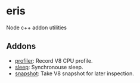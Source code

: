 # eris

Node c++ addon utilities

## Addons

* [profiler](./src/profiler/README.md): Record V8 CPU profile.
* [sleep](./src/sleep/README.md): Synchronouse sleep.
* [snapshot](./src/snapshot/README.md): Take V8 snapshot for later inspection.